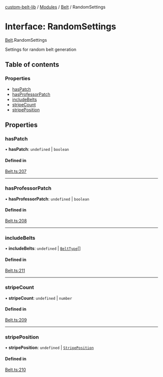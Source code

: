 [custom-belt-lib](../README.md) / [Modules](../modules.md) / [Belt](../modules/Belt.md) / RandomSettings

# Interface: RandomSettings

[Belt](../modules/Belt.md).RandomSettings

Settings for random belt generation

## Table of contents

### Properties

- [hasPatch](Belt.RandomSettings.md#haspatch)
- [hasProfessorPatch](Belt.RandomSettings.md#hasprofessorpatch)
- [includeBelts](Belt.RandomSettings.md#includebelts)
- [stripeCount](Belt.RandomSettings.md#stripecount)
- [stripePosition](Belt.RandomSettings.md#stripeposition)

## Properties

### hasPatch

• **hasPatch**: `undefined` \| `boolean`

#### Defined in

[Belt.ts:207](https://github.com/jeffholst/custom-belt/blob/332743c/packages/custom-belt-lib/src/Belt.ts#L207)

___

### hasProfessorPatch

• **hasProfessorPatch**: `undefined` \| `boolean`

#### Defined in

[Belt.ts:208](https://github.com/jeffholst/custom-belt/blob/332743c/packages/custom-belt-lib/src/Belt.ts#L208)

___

### includeBelts

• **includeBelts**: `undefined` \| [`BeltType`](../enums/Belt.BeltType.md)[]

#### Defined in

[Belt.ts:211](https://github.com/jeffholst/custom-belt/blob/332743c/packages/custom-belt-lib/src/Belt.ts#L211)

___

### stripeCount

• **stripeCount**: `undefined` \| `number`

#### Defined in

[Belt.ts:209](https://github.com/jeffholst/custom-belt/blob/332743c/packages/custom-belt-lib/src/Belt.ts#L209)

___

### stripePosition

• **stripePosition**: `undefined` \| [`StripePosition`](../enums/Belt.StripePosition.md)

#### Defined in

[Belt.ts:210](https://github.com/jeffholst/custom-belt/blob/332743c/packages/custom-belt-lib/src/Belt.ts#L210)
